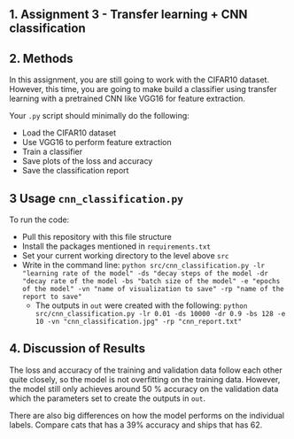 ## 1. Assignment 3 - Transfer learning + CNN classification

## 2. Methods
In this assignment, you are still going to work with the CIFAR10 dataset. However, this time, you are going to make build a classifier using transfer learning with a pretrained CNN like VGG16 for feature extraction. 

Your ```.py``` script should minimally do the following:

- Load the CIFAR10 dataset
- Use VGG16 to perform feature extraction
- Train a classifier 
- Save plots of the loss and accuracy 
- Save the classification report

## 3 Usage ```cnn_classification.py``` 
To run the code:
- Pull this repository with this file structure
- Install the packages mentioned in ```requirements.txt```
- Set your current working directory to the level above ```src```
- Write in the command line: ```python src/cnn_classification.py -lr "learning rate of the model" -ds "decay steps of the model -dr "decay rate of the model -bs "batch size of the model" -e "epochs of the model" -vn "name of visualization to save" -rp "name of the report to save"```
  - The outputs in ```out``` were created with the following: ```python src/cnn_classification.py -lr 0.01 -ds 10000 -dr 0.9 -bs 128 -e 10 -vn "cnn_classification.jpg" -rp "cnn_report.txt"```

## 4. Discussion of Results
The loss and accuracy of the training and validation data follow each other quite closely, so the model is not overfitting on the training data. However, the model still only achieves around 50 % accuracy on the validation data which the parameters set to create the outputs in ```out```. 

There are also big differences on how the model performs on the individual labels. Compare cats that has a 39% accuracy and ships that has 62. 
